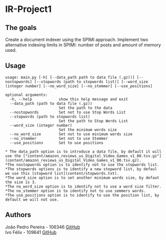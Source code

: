 # IR-Project1

## The goals

Create a document indexer using the SPIMI approach. Implement two alternative indexing limits in SPIMI: number of posts and amount of memory used.



## Usage
```
usage: main.py [-h] [--data_path path to data file (.gz))] [--nostopwords] [--stopwords (path to stopwords list)] [--word_size (integer number] [--no_word_size] [--no_stemmer] [--use_positions]

optional arguments:
  -h, --help            show this help message and exit
  --data_path (path to data file (.gz))
                        Set the path to the data
  --nostopwords         Set not to use Stop Words List
  --stopwords (path to stopwords list)
                        Set the path to Stop Words List
  --word_size (integer number)
                        Set the minimum words size
  --no_word_size        Set not to use minimum words size
  --no_stemmer          Set not to use Stemmer
  --use_positions       Set to use positions
```
    * The data_path option is to introduce a data file, by default it will use the ["content/amazon_reviews_us_Digital_Video_Games_v1_00.tsv.gz"](content/amazon_reviews_us_Digital_Video_Games_v1_00.tsv.gz).
    *The nostopwords option is to identify not to use the stopwords list.
    *The stopwords options is to identify a new stopword list, by defaul we use this [stopword list](content/stopwords.txt).
    *The word_size option is to set another minimum words size, by defaut the size is 3.
    *The no_word_size option is to identify not to use a word size filter.
    *The no_stemmer option is to identify not to use semmers words.
    *The use_positions option is to identify to use the position list, by default we will not use.
## Authors

João Pedro Pereira - 106346 [GitHub](https://github.com/joaopedropereiraPP)  
Ivo Félix - 109641 [GitHub](https://github.com/IvoFelix) 



